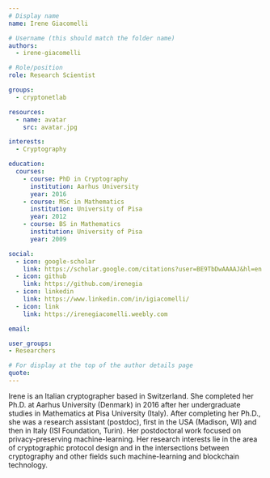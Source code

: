 ```yaml
---
# Display name
name: Irene Giacomelli

# Username (this should match the folder name)
authors:
  - irene-giacomelli

# Role/position
role: Research Scientist

groups:
  - cryptonetlab

resources:
  - name: avatar
    src: avatar.jpg

interests:
  - Cryptography

education:
  courses:
    - course: PhD in Cryptography
      institution: Aarhus University
      year: 2016
    - course: MSc in Mathematics
      institution: University of Pisa
      year: 2012
    - course: BS in Mathematics
      institution: University of Pisa
      year: 2009

social:
  - icon: google-scholar
    link: https://scholar.google.com/citations?user=BE9TbDwAAAAJ&hl=en
  - icon: github
    link: https://github.com/irenegia
  - icon: linkedin
    link: https://www.linkedin.com/in/igiacomelli/
  - icon: link
    link: https://irenegiacomelli.weebly.com

email:

user_groups:
- Researchers

# For display at the top of the author details page
quote:
---
```


Irene is an Italian cryptographer based in Switzerland. She completed her Ph.D. at Aarhus University (Denmark) in 2016 after her undergraduate studies in Mathematics at Pisa University (Italy). After completing her Ph.D., she was a research assistant (postdoc), first in the USA (Madison, WI) and then in Italy (ISI Foundation, Turin). Her postdoctoral work focused on privacy-preserving machine-learning. Her research interests lie in the area of cryptographic protocol design and in the intersections between cryptography and other fields such machine-learning and blockchain technology.
